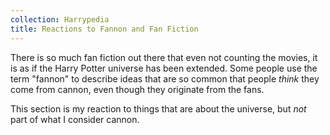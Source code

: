 ```yaml
---
collection: Harrypedia
title: Reactions to Fannon and Fan Fiction
---
```


There is so much fan fiction out there that even not counting the movies, it is
as if the Harry Potter universe has been extended. Some people use the term
"fannon" to describe ideas that are so common that people _think_ they come
from cannon, even though they originate from the fans.

This section is my reaction to things that are about the universe, but _not_ part of what I consider cannon.
